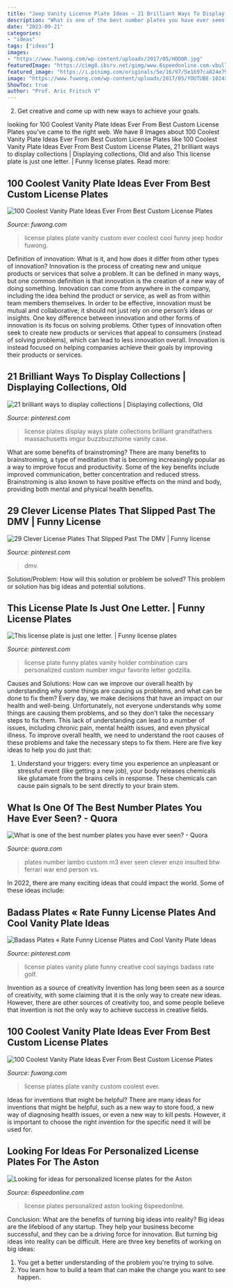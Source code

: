```yaml
---
title: "Jeep Vanity License Plate Ideas ~ 21 Brilliant Ways To Display Collections"
description: "What is one of the best number plates you have ever seen?"
date: "2023-09-21"
categories:
- "ideas"
tags: ["ideas"]
images:
- "https://www.fuwong.com/wp-content/uploads/2017/05/HODOR.jpg"
featuredImage: "https://cimg8.ibsrv.net/gimg/www.6speedonline.com-vbulletin/2000x1504/8b7d7789_c136_4d69_9003_f37dcd6ab19b_102398df5b354285972d1e5e9eab271ac3faab4f.jpeg"
featured_image: "https://i.pinimg.com/originals/5e/16/97/5e1697ca824e79a9c833828a526da736.jpg"
image: "https://www.fuwong.com/wp-content/uploads/2017/05/YOUTUBE-1024x567.jpg"
ShowToc: true
author: "Prof. Aric Fritsch V"
---
```



2. Get creative and come up with new ways to achieve your goals.

	

		
looking for 100 Coolest Vanity Plate Ideas Ever From Best Custom License Plates you've came to the right web. We have 8 Images about 100 Coolest Vanity Plate Ideas Ever From Best Custom License Plates like 100 Coolest Vanity Plate Ideas Ever From Best Custom License Plates, 21 brilliant ways to display collections | Displaying collections, Old and also This license plate is just one letter. | Funny license plates. Read more:
		
    
## 100 Coolest Vanity Plate Ideas Ever From Best Custom License Plates

<img loading=lazy src="https://www.fuwong.com/wp-content/uploads/2017/05/HODOR.jpg" onerror="this.onerror=null;this.src='https://tse4.mm.bing.net/th?id=OIP.G6dZmQ7NKa7fNsccC4DlhwHaGS&amp;pid=15.1';" alt="100 Coolest Vanity Plate Ideas Ever From Best Custom License Plates">

_Source: fuwong.com_

>license plates plate vanity custom ever coolest cool funny jeep hodor fuwong. 

	

Definition of innovation: What is it, and how does it differ from other types of innovation?
Innovation is the process of creating new and unique products or services that solve a problem. It can be defined in many ways, but one common definition is that innovation is the creation of a new way of doing something. Innovation can come from anywhere in the company, including the idea behind the product or service, as well as from within team members themselves. In order to be effective, innovation must be mutual and collaborative; it should not just rely on one person’s ideas or insights. 
One key difference between innovation and other forms of innovation is its focus on solving problems. Other types of innovation often seek to create new products or services that appeal to consumers (instead of solving problems), which can lead to less innovation overall. Innovation is instead focused on helping companies achieve their goals by improving their products or services.

    
## 21 Brilliant Ways To Display Collections | Displaying Collections, Old

<img loading=lazy src="https://i.pinimg.com/originals/f6/7f/f0/f67ff00e822fce159367d90ebf384a5e.jpg" onerror="this.onerror=null;this.src='https://tse3.mm.bing.net/th?id=OIP.ygdRO_VWBOz201mvpw65ZwHaJ4&amp;pid=15.1';" alt="21 brilliant ways to display collections | Displaying collections, Old">

_Source: pinterest.com_

>license plates display ways plate collections brilliant grandfathers massachusetts imgur buzzbuzzhome vanity case. 

	

What are some benefits of brainstroming?
There are many benefits to brainstroming, a type of meditation that is becoming increasingly popular as a way to improve focus and productivity. Some of the key benefits include improved communication, better concentration and reduced stress. Brainstroming is also known to have positive effects on the mind and body, providing both mental and physical health benefits.

    
## 29 Clever License Plates That Slipped Past The DMV | Funny License

<img loading=lazy src="https://i.pinimg.com/736x/1c/aa/06/1caa06ba14eb0ff12a7c501b5ec01382--funny-license-plates-licence-plates.jpg" onerror="this.onerror=null;this.src='https://tse1.mm.bing.net/th?id=OIP.rcH6O5iik1ps6D7eGQdrZgHaFX&amp;pid=15.1';" alt="29 Clever License Plates That Slipped Past The DMV | Funny license">

_Source: pinterest.com_

>dmv. 

	

Solution/Problem: How will this solution or problem be solved?
This problem or solution has big ideas and potential solutions.

    
## This License Plate Is Just One Letter. | Funny License Plates

<img loading=lazy src="https://i.pinimg.com/originals/5e/16/97/5e1697ca824e79a9c833828a526da736.jpg" onerror="this.onerror=null;this.src='https://tse1.mm.bing.net/th?id=OIP.aFNGaNZlHMLIpEDZF-GmmQHaGx&amp;pid=15.1';" alt="This license plate is just one letter. | Funny license plates">

_Source: pinterest.com_

>license plate funny plates vanity holder combination cars personalized custom number imgur favorite letter godzilla. 

	

Causes and Solutions: How can we improve our overall health by understanding why some things are causing us problems, and what can be done to fix them?
Every day, we make decisions that have an impact on our health and well-being. Unfortunately, not everyone understands why some things are causing them problems, and so they don't take the necessary steps to fix them. This lack of understanding can lead to a number of issues, including chronic pain, mental health issues, and even physical illness. To improve overall health, we need to understand the root causes of these problems and take the necessary steps to fix them. Here are five key ideas to help you do just that: 
1) Understand your triggers: every time you experience an unpleasant or stressful event (like getting a new job), your body releases chemicals like glutamate from the brains cells in response. These chemicals can cause pain signals to be sent directly to your brain stem.

    
## What Is One Of The Best Number Plates You Have Ever Seen? - Quora

<img loading=lazy src="https://qph.fs.quoracdn.net/main-qimg-fc36950e7104e9a3798db81f46cac1c0-c" onerror="this.onerror=null;this.src='https://tse2.mm.bing.net/th?id=OIP.3NDdK86fNAv7gUIuKaDlKQHaE7&amp;pid=15.1';" alt="What is one of the best number plates you have ever seen? - Quora">

_Source: quora.com_

>plates number lambo custom m3 ever seen clever enzo insulted btw ferrari war end person vs. 

	

In 2022, there are many exciting ideas that could impact the world. Some of these ideas include: 

    
## Badass Plates « Rate Funny License Plates And Cool Vanity Plate Ideas

<img loading=lazy src="https://i.pinimg.com/736x/44/c0/6e/44c06e9e1cf137cd76159216141ff8ac--funny-license-plates-vanity-plate.jpg" onerror="this.onerror=null;this.src='https://tse3.mm.bing.net/th?id=OIP.UfZ5YTsrGdpTdafOCJKw5QHaHa&amp;pid=15.1';" alt="Badass Plates « Rate Funny License Plates and Cool Vanity Plate Ideas">

_Source: pinterest.com_

>license plates vanity plate funny creative cool sayings badass rate golf. 

	

Invention as a source of creativity
Invention has long been seen as a source of creativity, with some claiming that it is the only way to create new ideas. However, there are other sources of creativity too, and some people believe that invention is not the only way to achieve success in creative fields.

    
## 100 Coolest Vanity Plate Ideas Ever From Best Custom License Plates

<img loading=lazy src="https://www.fuwong.com/wp-content/uploads/2017/05/YOUTUBE-1024x567.jpg" onerror="this.onerror=null;this.src='https://tse1.mm.bing.net/th?id=OIP.-Eq7BEEgJG0XNc1c2m1bDwHaEG&amp;pid=15.1';" alt="100 Coolest Vanity Plate Ideas Ever From Best Custom License Plates">

_Source: fuwong.com_

>license plates plate vanity custom coolest ever. 

	

Ideas for inventions that might be helpful?
There are many ideas for inventions that might be helpful, such as a new way to store food, a new way of diagnosing health issues, or even a new way to kill pests. However, it is important to choose the right invention for the specific need it will be used for.

    
## Looking For Ideas For Personalized License Plates For The Aston

<img loading=lazy src="https://cimg8.ibsrv.net/gimg/www.6speedonline.com-vbulletin/2000x1504/8b7d7789_c136_4d69_9003_f37dcd6ab19b_102398df5b354285972d1e5e9eab271ac3faab4f.jpeg" onerror="this.onerror=null;this.src='https://tse3.mm.bing.net/th?id=OIP.SElBmIubgInJy7W_275U0gHaFj&amp;pid=15.1';" alt="Looking for ideas for personalized license plates for the Aston">

_Source: 6speedonline.com_

>license plates personalized aston looking 6speedonline. 

	

Conclusion: What are the benefits of turning big ideas into reality?
Big ideas are the lifeblood of any startup. They help your business become successful, and they can be a driving force for innovation. But turning big ideas into reality can be difficult. Here are three key benefits of working on big ideas:
1. You get a better understanding of the problem you're trying to solve.
2. You learn how to build a team that can make the change you want to see happen.

